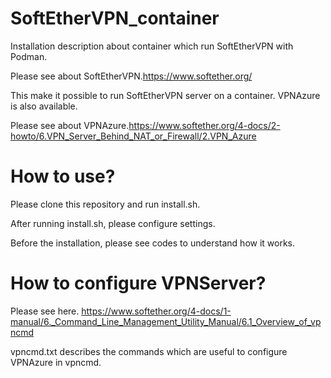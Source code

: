 # SoftEtherVPN_container
Installation description about container which run SoftEtherVPN with Podman.

Please see about SoftEtherVPN.<https://www.softether.org/>

This make it possible to run SoftEtherVPN server on a container. VPNAzure is also available.

Please see about VPNAzure.<https://www.softether.org/4-docs/2-howto/6.VPN_Server_Behind_NAT_or_Firewall/2.VPN_Azure>

# How to use?
Please clone this repository and run install.sh.

After running install.sh, please configure settings.

Before the installation, please see codes to understand how it works. 


# How to configure VPNServer? 
Please see here. <https://www.softether.org/4-docs/1-manual/6._Command_Line_Management_Utility_Manual/6.1_Overview_of_vpncmd>

vpncmd.txt describes the commands which are useful to configure VPNAzure in vpncmd.
